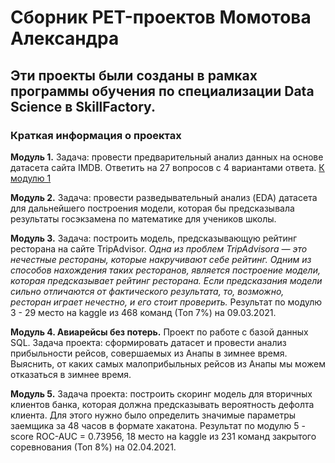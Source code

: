 # Сборник PET-проектов Момотова Александра

## Эти проекты были созданы в рамках программы обучения по специализации Data Science в SkillFactory.

### Краткая информация о проектах

**Модуль 1.** Задача: провести предварительный анализ данных на основе датасета сайта IMDB. Ответить на 27 вопросов с 4 вариантами ответа. [К модулю 1](https://github.com/Alexandr-M-85/SF-DS/tree/main/module_1)

**Модуль 2.** Задача: провести разведывательный анализ (EDA) датасета для дальнейшего построения модели, которая бы предсказывала результаты госэкзамена по математике для учеников школы.

**Модуль 3.** Задача: построить модель, предсказывающую рейтинг ресторана на сайте TripAdvisor.
*Одна из проблем TripAdvisorа — это нечестные рестораны, которые накручивают себе рейтинг. Одним из способов нахождения таких ресторанов, является построение модели, которая предсказывает рейтинг ресторана. Если предсказания модели сильно отличаются от фактического результата, то, возможно, ресторан играет нечестно, и его стоит проверить.*
Результат по модулю 3 - 29 место на kaggle из 468 команд (Топ 7%) на 09.03.2021.

**Модуль 4. Авиарейсы без потерь.** Проект по работе с базой данных SQL. Задача проекта: сформировать датасет и провести анализ прибыльности рейсов, совершаемых из Анапы в зимнее время. Выяснить, от каких самых малоприбыльных рейсов из Анапы мы можем отказаться в зимнее время. 

**Модуль 5.** Задача проекта: построить скоринг модель для вторичных клиентов банка, которая должна предсказывать вероятность дефолта клиента. Для этого нужно было определить значимые параметры заемщика за 48 часов в формате хакатона. Результат по модулю 5 - score ROC-AUC = 0.73956, 18 место на kaggle из 231 команд закрытого соревнования (Топ 8%) на 02.04.2021.
